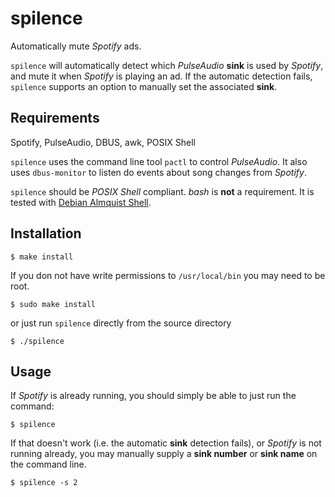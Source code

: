 # spilence

Automatically mute *Spotify* ads.

`spilence` will automatically detect which *PulseAudio* **sink** is used by 
*Spotify*, and mute it when *Spotify* is playing an ad. If the automatic
detection fails, `spilence` supports an option to manually set the associated
**sink**.

## Requirements

Spotify, PulseAudio, DBUS, awk, POSIX Shell

`spilence` uses the command line tool `pactl` to control *PulseAudio*. It also uses 
`dbus-monitor` to listen do events about song changes from *Spotify*.

`spilence` should be *POSIX Shell* compliant. *bash* is **not** a 
requirement. It is tested with
[Debian Almquist Shell](https://packages.debian.org/stretch/dash).

## Installation

    $ make install
    
If you don not have write permissions to `/usr/local/bin` you may need to be 
root.

    $ sudo make install

or just run `spilence` directly from the source directory

    $ ./spilence

## Usage

If *Spotify* is already running, you should simply be able to just run the 
command:

    $ spilence
    
If that doesn't work (i.e. the automatic **sink** detection fails), or
*Spotify* is not running already, you may manually supply a 
**sink number** or **sink name** on the command line.

    $ spilence -s 2
